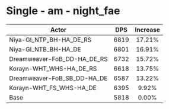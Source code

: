 # Single - am - night_fae
| Actor | DPS | Increase |
|---|:---:|:---:|
|Niya-GI_NTP_BH-HA_DE_RS|6819|17.21%|
|Niya-GI_NTB_BH-HA_DE|6801|16.91%|
|Dreamweaver-FoB_DD-HA_DE_RS|6732|15.72%|
|Korayn-WHT_WHS-HA_DE_RS|6618|13.75%|
|Dreamweaver-FoB_SB_DD-HA_DE|6587|13.22%|
|Korayn-WHT_FS_WHS-HA_DE|6395|9.92%|
|Base|5818|0.00%|
